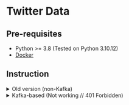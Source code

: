 # Twitter Data

## Pre-requisites
* Python >= 3.8 (Tested on Python 3.10.12)
* [Docker](docker.com)

## Instruction
<details>
  <summary>Old version (non-Kafka)</summary>

0. Clone repo
```bash
git clone https://github.com/IT4043E-IT5384-2023/IT4043E_Group8_Problem3
cd IT4043E_Group8_Problem3/
```

2. (Optional) Create virtual Python environment
```bash
python -m venv tw_crawler
source ./tw_crawler/bin/activate 
```

2. Install Python requirements
```bash
pip install -r requirement.txt
```

3. Create a Twitter/X account and [sign up for API](https://developer.twitter.com)

4. Create a acc.txt file containing these information (only the values):
```
USERNAME
USER PASSWORD
BEARER KEY
```

5. Crawl away. Change keywords in config.yaml:
```bash
cd crawler/
mkdir -p data/
python crawler.py
```
</details>

<details>
  <summary>Kafka-based (Not working // 401 Forbidden)</summary>

0. Clone repo
```bash
git clone --recursive https://github.com/IT4043E-IT5384-2023/IT4043E_Group8_Problem3
cd IT4043E_Group8_Problem3/
cd kafka/
```

1. (Optional) Create virtual Python environment
```bash
python -m venv tw_crl_kafka
source ./tw_crl_kafka/bin/activate 
```

2. Install Python requirements
```bash
pip install -r ../requirement.txt
```

3. Create a Twitter/X account and [sign up for API](https://developer.twitter.com)

4. Copy `.env.example` to `.env` and fill in accordingly (from the dev account)

5. Change keywords and other infos in `config_kw.yml` and `config_kol.yml`

6. Run Kafka/Zookeeper Docker image (provided by Conduktor)
```bash
docker compose -f ./kafka-stack-docker-compose/zk-single-kafka-single.yml up
```
z
7. Crawl away:
```bash
python tw_streaming.py
```
</details>
